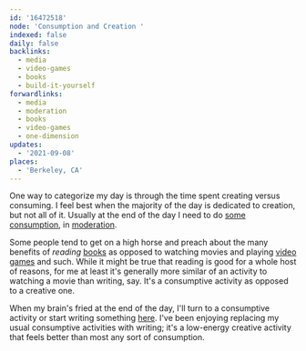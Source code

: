```yaml
---
id: '16472518'
node: 'Consumption and Creation '
indexed: false
daily: false
backlinks:
  - media
  - video-games
  - books
  - build-it-yourself
forwardlinks:
  - media
  - moderation
  - books
  - video-games
  - one-dimension
updates:
  - '2021-09-08'
places:
  - 'Berkeley, CA'
---
```

One way to categorize my day is through the time spent  creating versus consuming. I feel best when the majority of the day is dedicated to creation, but not all of it. Usually at the end of the day I need to do [some consumption](media.md), in [moderation](moderation.md). 

Some people tend to get on a high horse and preach about the many benefits of *reading* [books](books.md) as opposed to watching movies and playing [video games](video-games.md) and such. While it might be true that reading is good for a whole host of reasons, for me at least it's generally more similar of an activity to watching a movie than writing, say. It's a consumptive activity as opposed to a creative one. 

When my brain's fried at the end of the day, I'll turn to a consumptive activity or start writing something [here](one-dimension.md). I've been enjoying replacing my usual consumptive activities with writing; it's a low-energy creative activity that feels better than most any sort of consumption.   

